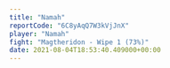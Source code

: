 ```yaml
---
title: "Namah"
reportCode: "6C8yAqQ7W3kVjJnX"
player: "Namah"
fight: "Magtheridon - Wipe 1 (73%)"
date: 2021-08-04T18:53:40.409000+00:00
---
```

